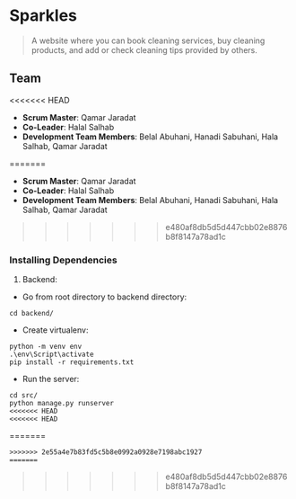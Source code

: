# Sparkles

> A website where you can book cleaning services, buy cleaning products, and add or check cleaning tips provided by others.

## Team
<<<<<<< HEAD
  - __Scrum Master__: Qamar Jaradat
  - __Co-Leader__: Halal Salhab
  - __Development Team Members__: Belal Abuhani, Hanadi Sabuhani, Hala Salhab, Qamar Jaradat
  
=======

- **Scrum Master**: Qamar Jaradat
- **Co-Leader**: Halal Salhab
- **Development Team Members**: Belal Abuhani, Hanadi Sabuhani, Hala Salhab, Qamar Jaradat

>>>>>>> e480af8db5d5d447cbb02e8876b8f8147a78ad1c
### Installing Dependencies

1. Backend:

- Go from root directory to backend directory:

```
cd backend/
```

- Create virtualenv:

```
python -m venv env
.\env\Script\activate
pip install -r requirements.txt
```

- Run the server:

```
cd src/
python manage.py runserver
<<<<<<< HEAD
<<<<<<< HEAD
```
=======
```
>>>>>>> 2e55a4e7b83fd5c5b8e0992a0928e7198abc1927
=======
```
>>>>>>> e480af8db5d5d447cbb02e8876b8f8147a78ad1c
